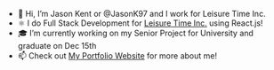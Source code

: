 - 👋 Hi, I’m Jason Kent or @JasonK97 and I work for Leisure Time Inc.
- ⚛ I do Full Stack Development for <a href="https://shop.leisuretimeinc.com/" target="_blank">Leisure Time Inc.</a> using React.js!
- 🎓 I’m currently working on my Senior Project for University and graduate on Dec 15th
- 📫 Check out <a href="https://jasonkent.dev/" target="_blank">My Portfolio Website</a> for more about me!
